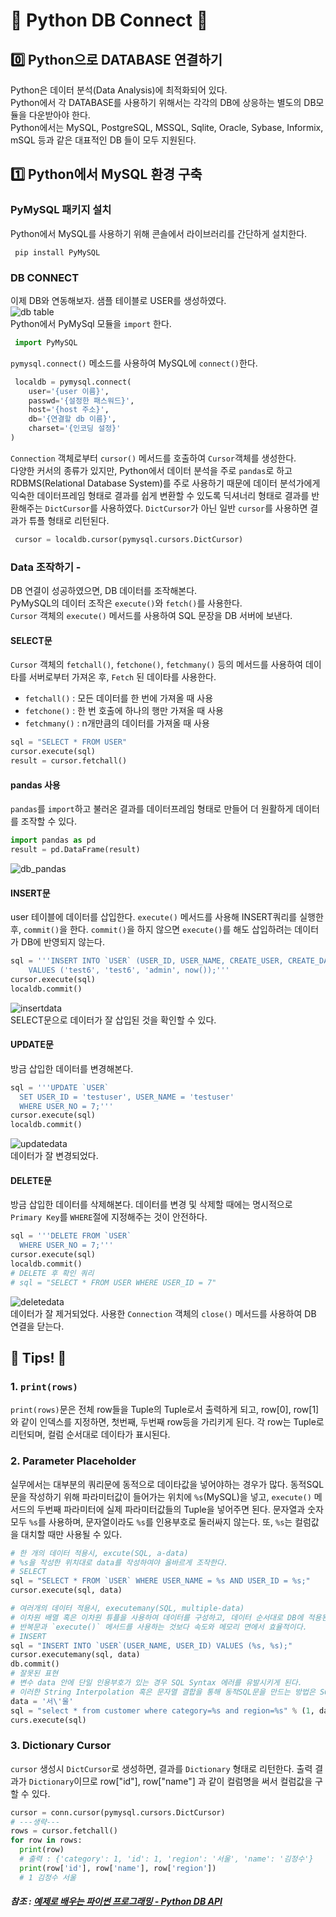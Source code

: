 # 🔌 Python DB Connect 🔌

## 0️⃣ Python으로 DATABASE 연결하기
Python은 데이터 분석(Data Analysis)에 최적화되어 있다. <br/>
Python에서 각 DATABASE를 사용하기 위해서는 각각의 DB에 상응하는 별도의 DB모듈을 다운받아야 한다.<br/>
Python에서는 MySQL, PostgreSQL, MSSQL, Sqlite, Oracle, Sybase, Informix, mSQL 등과 같은 대표적인 DB 들이 모두 지원된다.<br/>

## 1️⃣ Python에서 MySQL 환경 구축
### PyMySQL 패키지 설치
Python에서 MySQL를 사용하기 위해 콘솔에서 라이브러리를 간단하게 설치한다. <br/>
```console
 pip install PyMySQL
```
### DB CONNECT
이제 DB와 연동해보자. 샘플 테이블로 USER를 생성하였다. <br/>
![db table](https://user-images.githubusercontent.com/55680005/103844578-80925400-50dd-11eb-90d8-2a3ed86a28b9.JPG) <br/>
Python에서 PyMySql 모듈을 `import` 한다.
```python
 import PyMySQL
```
`pymysql.connect()` 메소드를 사용하여 MySQL에 `connect()`한다. 
```python
 localdb = pymysql.connect(
    user='{user 이름}',
    passwd='{설정한 패스워드}',
    host='{host 주소}',
    db='{연결할 db 이름}',
    charset='{인코딩 설정}'
)
```
`Connection` 객체로부터 `cursor()` 메서드를 호출하여 `Cursor`객체를 생성한다. <br/>
다양한 커서의 종류가 있지만, Python에서 데이터 분석을 주로 `pandas`로 하고 RDBMS(Relational Database System)를 주로 사용하기 때문에
데이터 분석가에게 익숙한 데이터프레임 형태로 결과를 쉽게 변환할 수 있도록 딕셔너리 형태로 결과를 반환해주는 `DictCursor`를 사용하였다.
`DictCursor`가 아닌 일반 `cursor`를 사용하면 결과가 튜플 형태로 리턴된다.
```python
 cursor = localdb.cursor(pymysql.cursors.DictCursor)
```
### Data 조작하기 - 
DB 연결이 성공하였으면, DB 데이터를 조작해본다.<br/>
PyMySQL의 데이터 조작은 `execute()`와 `fetch()`를 사용한다.<br/>
`Cursor` 객체의 `execute()` 메서드를 사용하여 SQL 문장을 DB 서버에 보낸다.<br/>
#### SELECT문
`Cursor` 객체의 `fetchall()`, `fetchone()`, `fetchmany()` 등의 메서드를 사용하여 데이타를 서버로부터 가져온 후, `Fetch` 된 데이타를 사용한다.
- `fetchall()` : 모든 데이터를 한 번에 가져올 때 사용
- `fetchone()` : 한 번 호출에 하나의 행만 가져올 때 사용
- `fetchmany()` : n개만큼의 데이터를 가져올 때 사용
```python
sql = "SELECT * FROM USER"
cursor.execute(sql)
result = cursor.fetchall()
```
#### pandas 사용
`pandas`를 `import`하고 불러온 결과를 데이터프레임 형태로 만들어 더 원활하게 데이터를 조작할 수 있다.
```python
import pandas as pd
result = pd.DataFrame(result)
```
![db_pandas](https://user-images.githubusercontent.com/55680005/103905595-27104080-5142-11eb-9a03-1b994ca69073.JPG) 
#### INSERT문
user 테이블에 데이터를 삽입한다.
`execute()` 메서드를 사용해 INSERT쿼리를 실행한 후, `commit()`을 한다.
`commit()`을 하지 않으면 `execute()`를 해도 삽입하려는 데이터가 DB에 반영되지 않는다.
```python
sql = '''INSERT INTO `USER` (USER_ID, USER_NAME, CREATE_USER, CREATE_DATE) 
    VALUES ('test6', 'test6', 'admin', now());'''
cursor.execute(sql)
localdb.commit()
```
![insertdata](https://user-images.githubusercontent.com/55680005/103906453-49ef2480-5143-11eb-90a9-9ef19d2b6863.JPG)<br/>
SELECT문으로 데이터가 잘 삽입된 것을 확인할 수 있다.
#### UPDATE문
방금 삽입한 데이터를 변경해본다.
```python
sql = '''UPDATE `USER`
  SET USER_ID = 'testuser', USER_NAME = 'testuser'
  WHERE USER_NO = 7;'''
cursor.execute(sql)
localdb.commit()
```
![updatedata](https://user-images.githubusercontent.com/55680005/103906880-da2d6980-5143-11eb-93d3-4ab3135312ea.JPG)<br/>
데이터가 잘 변경되었다.
#### DELETE문
방금 삽입한 데이터를 삭제해본다. 데이터를 변경 및 삭제할 때에는 명시적으로 `Primary Key`를 `WHERE`절에 지정해주는 것이 안전하다.
```python
sql = '''DELETE FROM `USER`
  WHERE USER_NO = 7;'''
cursor.execute(sql)
localdb.commit()
# DELETE 후 확인 쿼리
# sql = "SELECT * FROM USER WHERE USER_ID = 7"
```
![deletedata](https://user-images.githubusercontent.com/55680005/103907686-efef5e80-5144-11eb-864f-b29c481cd372.JPG)<br/>
데이터가 잘 제거되었다.
사용한 `Connection` 객체의 `close()` 메서드를 사용하여 DB 연결을 닫는다.

## 🔔 Tips! 🔔
### 1. `print(rows)`
`print(rows)`문은 전체 row들을 Tuple의 Tuple로서 출력하게 되고, row[0], row[1]와 같이 인덱스를 지정하면, 첫번째, 두번째 row등을 가리키게 된다. 각 row는 Tuple로 리턴되며, 컬럼 순서대로 데이타가 표시된다.
### 2. Parameter Placeholder
실무에서는 대부분의 쿼리문에 동적으로 데이타값을 넣어야하는 경우가 많다. 동적SQL문을 작성하기 위해 파라미터값이 들어가는 위치에 `%s`(MySQL)을 넣고, `execute()` 메서드의 두번째 파라미터에 실제 파라미터값들의 Tuple을 넣어주면 된다. 문자열과 숫자 모두 `%s`를 사용하며, 문자열이라도 `%s`를 인용부호로 둘러싸지 않는다. 또, `%s`는 컬럼값을 대치할 때만 사용될 수 있다.
```python
# 한 개의 데이터 적용시, excute(SQL, a-data)
# %s을 작성한 위치대로 data를 작성하여야 올바르게 조작한다.
# SELECT 
sql = "SELECT * FROM `USER` WHERE USER_NAME = %s AND USER_ID = %s;"
cursor.execute(sql, data)

# 여러개의 데이터 적용시, executemany(SQL, multiple-data)
# 이차원 배열 혹은 이차원 튜플을 사용하여 데이터를 구성하고, 데이터 순서대로 DB에 적용된다.
# 반복문과 `execute()` 메서드를 사용하는 것보다 속도와 메모리 면에서 효율적이다.
# INSERT 
sql = "INSERT INTO `USER`(USER_NAME, USER_ID) VALUES (%s, %s);"
cursor.executemany(sql, data)
db.commit()
# 잘못된 표현
# 변수 data 안에 단일 인용부호가 있는 경우 SQL Syntax 에러를 유발시키게 된다. 
# 이러한 String Interpolation 혹은 문자열 결합을 통해 동적SQL문을 만드는 방법은 SQL Injection에 쉽게 노출되는 문제점이 있다.
data = '서\'울'
sql = "select * from customer where category=%s and region=%s" % (1, data)
curs.execute(sql)
```
### 3. Dictionary Cursor
`cursor` 생성시 `DictCursor`로 생성하면, 결과를 `Dictionary` 형태로 리턴한다. 출력 결과가 `Dictionary`이므로 row["id"], row["name"] 과 같이 컬럼명을 써서 컬럼값을 구할 수 있다. 
```python
cursor = conn.cursor(pymysql.cursors.DictCursor)
# ---생략---
rows = cursor.fetchall()
for row in rows:
  print(row)
  # 출력 : {'category': 1, 'id': 1, 'region': '서울', 'name': '김정수'}
  print(row['id'], row['name'], row['region'])
  # 1 김정수 서울
```

##### 참조 : [예제로 배우는 파이썬 프로그래밍 - Python DB API](http://pythonstudy.xyz/python/article/201-Python-DB-API)
